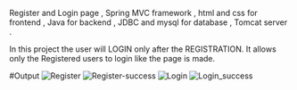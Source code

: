 Register and Login page , 
Spring MVC framework ,
html and css for frontend ,
Java for backend ,
JDBC and mysql for database , 
Tomcat server .

In this project the user will LOGIN only after the REGISTRATION. It allows only the Registered users to login like the page is made. 


#Output 
![Register](https://github.com/RAGUVARADHAN/Register-login/assets/88934730/6ea7dd85-1fce-4413-94cc-316bd31f8dc3)
![Register-success](https://github.com/RAGUVARADHAN/Register-login/assets/88934730/c7eac5a8-0954-4cbe-bffa-a9c7ab3ee43f)
![Login](https://github.com/RAGUVARADHAN/Register-login/assets/88934730/17628211-639b-46c0-8133-c18e8ed3fb5e)
![Login_success](https://github.com/RAGUVARADHAN/Register-login/assets/88934730/60f9c961-195f-4c39-bc18-815550de48fb)
